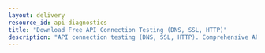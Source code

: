 ```yaml
---
layout: delivery
resource_id: api-diagnostics
title: "Download Free API Connection Testing (DNS, SSL, HTTP)"
description: "API connection testing (DNS, SSL, HTTP). Comprehensive API integration diagnostics."
---
```

